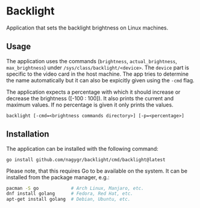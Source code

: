 # Backlight

Application that sets the backlight brightness on Linux machines.

## Usage

The application uses the commands (`brightness`, `actual_brightness`,
`max_brightness`) under `/sys/class/backlight/<device>`. The `device` part is
specific to the video card in the host machine. The app tries to determine the
name automatically but it can also be expicitly given using the `-cmd` flag.

The application expects a percentage with which it should increase or decrease
the brightness ([-100 : 100]). It also prints the current and maximum values.
If no percentage is given it only prints the values.

```
backlight [-cmd=<brightness commands directory>] [-p=<percentage>]
```

## Installation

The application can be installed with the following command:

```
go install github.com/nagygr/backlight/cmd/backlight@latest
```

Please note, that this requires Go to be available on the system. It can be
installed from the package manager, e.g.:

```bash
pacman -S go            # Arch Linux, Manjaro, etc.
dnf install golang      # Fedora, Red Hat, etc.
apt-get install golang  # Debian, Ubuntu, etc.
```
